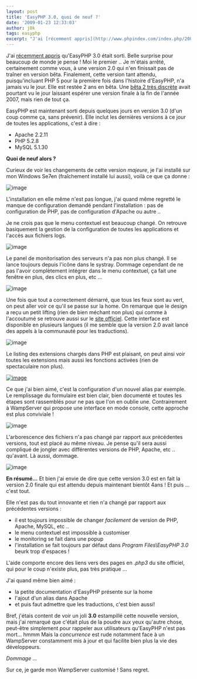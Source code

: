 ```yaml
---
layout: post
title: 'EasyPHP 3.0, quoi de neuf ?'
date: '2009-01-23 12:33:03'
author: j0k
tags: easyphp
excerpt: "J'ai [récemment appris](http://www.phpindex.com/index.php/2009/01/19/5216-easyphp-30-est-sorti) qu'EasyPHP 3.0 était sorti.     \nBelle surprise pour beaucoup de monde je pense ! Moi le premier ..   Je m'étais arrêté, certainement comme vous, à une version 2.0 qui n'en finissait pas de traîner en version bêta. Finalement, cette version tant attendu,      …"
---
```


J'ai [récemment appris](http://www.phpindex.com/index.php/2009/01/19/5216-easyphp-30-est-sorti) qu'EasyPHP 3.0 était sorti.
Belle surprise pour beaucoup de monde je pense ! Moi le premier ..   Je m'étais arrêté, certainement comme vous, à une version 2.0 qui n'en finissait pas de traîner en version bêta. Finalement, cette version tant attendu, puisqu'incluant PHP 5 pour la première fois dans l'histoire d'EasyPHP, n'a jamais vu le jour. Elle est restée 2 ans en bêta.   Une [bêta 2 très discrète](http://www.j0k3r.net/news-easyphp-2-0-beta-2-discrete-1946.html) avait pourtant vu le jour laissant espérer une version finale à la fin de l'année 2007, mais rien de tout ça.

EasyPHP est maintenant sorti depuis quelques jours en version 3.0 (d'un coup comme ça, sans prévenir). Elle inclut les dernières versions à ce jour de toutes les applications, c'est à dire :
 * Apache 2.2.11
 * PHP 5.2.8
 * MySQL 5.1.30

**Quoi de neuf alors ?**

Curieux de voir les changements de cette version *majeure*, je l'ai installé sur mon Windows Se7en (fraîchement installé lui aussi), voilà ce que ça donne :

 ![image](https://img209.imageshack.us/img209/8477/easyphp31fl7.png)

L'installation en elle même n'est pas longue, j'ai quand même regretté le manque de configuration demandé pendant l'installation : pas de configuration de PHP, pas de configuration d'Apache ou autre ..

Je ne crois pas que le menu contextuel est beaucoup changé.   On retrouve basiquement la gestion de la configuration de toutes les applications et l'accès aux fichiers logs.

 ![image](https://img238.imageshack.us/img238/5913/easyphp34gl6.png)

Le panel de monitorisation des serveurs n'a pas non plus changé.   Il se lance toujours depuis l'icône dans le systray. Dommage cependant de ne pas l'avoir complètement intégrer dans le menu contextuel, ça fait une fenêtre en plus, des clics en plus, etc ...

 ![image](https://img443.imageshack.us/img443/4039/easyphp35gw7.png)

Une fois que tout a correctement démarré, que tous les feux sont au vert, on peut aller voir ce qu'il se passe sur la home.   On remarque que le design a reçu un petit lifting (rien de bien méchant non plus) qui comme à l'accoutumé se retrouve aussi sur le [site officiel](http://www.easyphp.org).   Cette interface est disponible en plusieurs langues (il me semble que la version 2.0 avait lancé des appels à la communauté pour les traductions).

 ![image](https://img294.imageshack.us/img294/3448/easyphp32pr5.png)

Le listing des extensions chargés dans PHP est plaisant, on peut ainsi voir toutes les extensions mais aussi les fonctions activées (rien de spectaculaire non plus).

 [![image](https://img206.imageshack.us/img206/755/easyphp33lz1.th.png)](http://img206.imageshack.us/img206/755/easyphp33lz1.png)

Ce que j'ai bien aimé, c'est la configuration d'un nouvel alias par exemple.   Le remplissage du formulaire est bien clair, bien documenté et toutes les étapes sont rassemblés pour ne pas que l'on en oublie une. Contrairement à WampServer qui propose une interface en mode console, cette approche est plus conviviale !

 ![image](https://img339.imageshack.us/img339/6448/easyphp36uf6.png)

L'arborescence des fichiers n'a pas changé par rapport aux précédentes versions, tout est placé au même niveau.   Je pense qu'il sera aussi compliqué de jongler avec différentes versions de PHP, Apache, etc .. qu'avant.   Là aussi, dommage.

 ![image](https://img240.imageshack.us/img240/3794/easyphp310qv6.png)

**En résumé...**   Et bien j'ai envie de dire que cette version 3.0 est en fait la version 2.0 finale qui est attendu depuis maintenant bientôt 4ans ! Et puis ... c'est tout.

Elle n'est pas du tout innovante et rien n'a changé par rapport aux précédentes versions :
* il est toujours impossible de changer _facilement_ de version de PHP, Apache, MySQL, etc ..
* le menu contextuel est impossible à customiser
* le monitoring se fait dans une popup
* l'installation se fait toujours par défaut dans *Program Files\EasyPHP 3.0* beurk trop d'espaces !

L'aide comporte encore des liens vers des pages en *.php3* du site officiel, qui pour le coup n'existe plus, pas très pratique ...

J'ai quand même bien aimé :
* la petite documentation d'EasyPHP présente sur la home
* l'ajout d'un alias dans Apache
* et puis faut admettre que les traductions, c'est bien aussi!

Bref, j'étais content de voir un joli **3.0** estampillé cette nouvelle version, mais j'ai remarqué que c'était plus de la poudre aux yeux qu'autre chose, peut-être simplement pour rappeler aux utilisateurs qu'EasyPHP n'est pas mort... hmmm   Mais la *concurrence* est rude notamment face à un WampServer constamment mis à jour et qui facilite bien plus la vie des développeurs.

_Dommage ..._

Sur ce, je garde mon WampServer customisé ! Sans regret.
